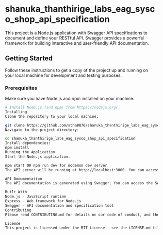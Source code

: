 # shanuka_thanthirige_labs_eag_sysco_shop_api_specification

This project is a Node.js application with Swagger API specifications to document and define your RESTful API. Swagger provides a powerful framework for building interactive and user-friendly API documentation.

## Getting Started

Follow these instructions to get a copy of the project up and running on your local machine for development and testing purposes.

### Prerequisites

Make sure you have Node.js and npm installed on your machine.

```bash
# Install Node.js (and npm) from https://nodejs.org/
Installing
Clone the repository to your local machine:

git clone https://github.com/stha8876/shanuka_thanthirige_labs_eag_sysco_shop_api_specification.git
Navigate to the project directory:

cd shanuka_thanthirige_labs_eag_sysco_shop_api_specification
Install dependencies:
npm install
Running the Application
Start the Node.js application:

npm start OR npm run dev for nodemon dev server
The API server will be running at http://localhost:3000. You can access the Swagger documentation at http://localhost:3000/api-docs.

API Documentation
The API documentation is generated using Swagger. You can access the Swagger UI by navigating to /api-docs on the running server (e.g., http://localhost:3000/api-docs). Here, you can explore and test the API endpoints.

Built With
Node.js - JavaScript runtime
Express - Web framework for Node.js
Swagger - API documentation and specification tool
Contributing
Please read CONTRIBUTING.md for details on our code of conduct, and the process for submitting pull requests to us.

License
This project is licensed under the MIT License - see the LICENSE.md file for details.
```
